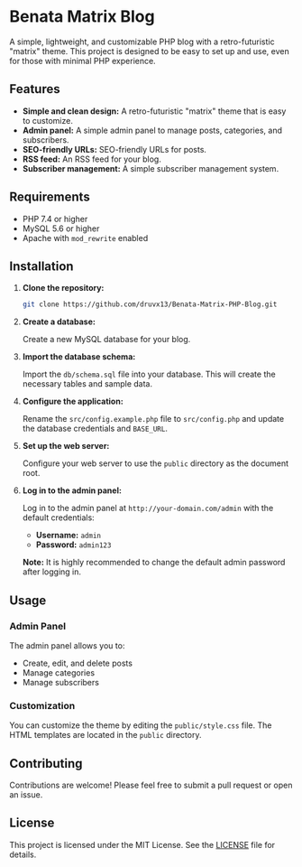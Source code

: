 # Benata Matrix Blog

A simple, lightweight, and customizable PHP blog with a retro-futuristic "matrix" theme. This project is designed to be easy to set up and use, even for those with minimal PHP experience.

## Features

*   **Simple and clean design:** A retro-futuristic "matrix" theme that is easy to customize.
*   **Admin panel:** A simple admin panel to manage posts, categories, and subscribers.
*   **SEO-friendly URLs:** SEO-friendly URLs for posts.
*   **RSS feed:** An RSS feed for your blog.
*   **Subscriber management:** A simple subscriber management system.

## Requirements

*   PHP 7.4 or higher
*   MySQL 5.6 or higher
*   Apache with `mod_rewrite` enabled

## Installation

1.  **Clone the repository:**

    ```bash
    git clone https://github.com/druvx13/Benata-Matrix-PHP-Blog.git
    ```

2.  **Create a database:**

    Create a new MySQL database for your blog.

3.  **Import the database schema:**

    Import the `db/schema.sql` file into your database. This will create the necessary tables and sample data.

4.  **Configure the application:**

    Rename the `src/config.example.php` file to `src/config.php` and update the database credentials and `BASE_URL`.

5.  **Set up the web server:**

    Configure your web server to use the `public` directory as the document root.

6.  **Log in to the admin panel:**

    Log in to the admin panel at `http://your-domain.com/admin` with the default credentials:

    *   **Username:** `admin`
    *   **Password:** `admin123`

    **Note:** It is highly recommended to change the default admin password after logging in.

## Usage

### Admin Panel

The admin panel allows you to:

*   Create, edit, and delete posts
*   Manage categories
*   Manage subscribers

### Customization

You can customize the theme by editing the `public/style.css` file. The HTML templates are located in the `public` directory.

## Contributing

Contributions are welcome! Please feel free to submit a pull request or open an issue.

## License

This project is licensed under the MIT License. See the [LICENSE](LICENSE) file for details.
